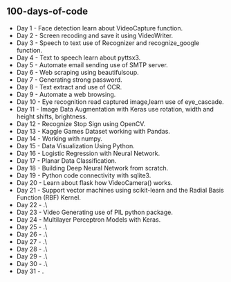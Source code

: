 ## 100-days-of-code

* Day 1 - Face detection learn about VideoCapture function.
* Day 2 - Screen recoding and save it using VideoWriter.
* Day 3 - Speech to text use of Recognizer and recognize_google function.
* Day 4 - Text to speech learn about pyttsx3.
* Day 5 - Automate email sending use of SMTP server.
* Day 6 - Web scraping using beautifulsoup.
* Day 7 - Generating strong password.
* Day 8 - Text extract and use of OCR.
* Day 9 - Automate a web browsing.
* Day 10 - Eye recognition read captured image,learn use of eye_cascade.
* Day 11 - Image Data Augmentation with Keras use rotation, width and height shifts, brightness.
* Day 12 - Recognize Stop Sign  using OpenCV.
* Day 13 - Kaggle Games Dataset working with Pandas.
* Day 14 - Working with numpy.
* Day 15 - Data Visualization Using Python.
* Day 16 - Logistic Regression with Neural Network.
* Day 17 - Planar Data Classification.
* Day 18 - Building Deep Neural Network from scratch.
* Day 19 - Python code connectivity with sqlite3.
* Day 20 - Learn about flask how VideoCamera() works.
* Day 21 - Support vector machines using scikit-learn and the Radial Basis Function (RBF) Kernel.
* Day 22 - .\
* Day 23 - Video Generating use of PIL python package.
* Day 24 - Multilayer Perceptron Models with Keras.
* Day 25 - .\
* Day 26 - .\
* Day 27 - .\
* Day 28 - .\
* Day 29 - .\
* Day 30 - .\
* Day 31 - .

